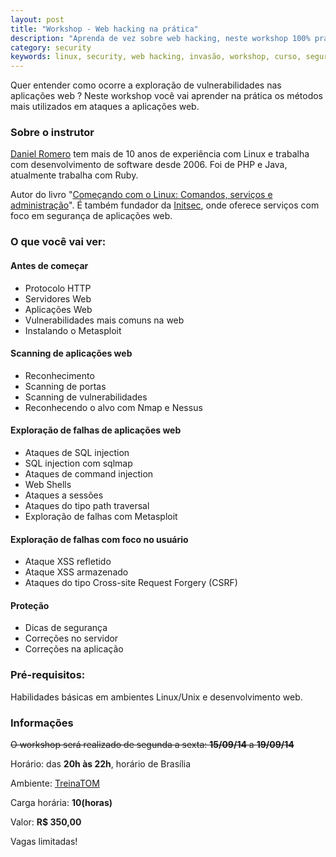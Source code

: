 ```yaml
---
layout: post
title: "Workshop - Web hacking na prática"
description: "Aprenda de vez sobre web hacking, neste workshop 100% prático"
category: security
keywords: linux, security, web hacking, invasão, workshop, curso, segurança, metasploit
---
```


Quer entender como ocorre a exploração de vulnerabilidades nas aplicações web ?
Neste workshop você vai aprender na prática os métodos mais utilizados em
ataques a aplicações web.

### Sobre o instrutor

[Daniel Romero](http://infoslack.com/about/) tem mais de 10 anos de experiência com Linux e trabalha com
desenvolvimento de software desde 2006. Foi de PHP e Java, atualmente trabalha com Ruby.

Autor do livro "[Começando com o Linux: Comandos, serviços e administração](http://www.casadocodigo.com.br/products/livro-linux)".
É também fundador da [Initsec](http://www.initsec.com/), onde oferece serviços com foco em
segurança de aplicações web.

### O que você vai ver:

#### Antes de começar
* Protocolo HTTP
* Servidores Web
* Aplicações Web
* Vulnerabilidades mais comuns na web
* Instalando o Metasploit

#### Scanning de aplicações web
* Reconhecimento
* Scanning de portas
* Scanning de vulnerabilidades
* Reconhecendo o alvo com Nmap e Nessus

#### Exploração de falhas de aplicações web
* Ataques de SQL injection
* SQL injection com sqlmap
* Ataques de command injection
* Web Shells
* Ataques a sessões
* Ataques do tipo path traversal
* Exploração de falhas com Metasploit

#### Exploração de falhas com foco no usuário
* Ataque XSS refletido
* Ataque XSS armazenado
* Ataques do tipo Cross-site Request Forgery (CSRF)

#### Proteção
* Dicas de segurança
* Correções no servidor
* Correções na aplicação

### Pré-requisitos:
Habilidades básicas em ambientes Linux/Unix e desenvolvimento web.

### Informações
<strike>O workshop será realizado de segunda a sexta: **15/09/14** a **19/09/14**</strike>

Horário: das **20h às 22h**, horário de Brasília

Ambiente: [TreinaTOM](http://www.treinatom.com.br/pt/)

Carga horária: **10(horas)**

Valor: **R$ 350,00**

Vagas limitadas!
